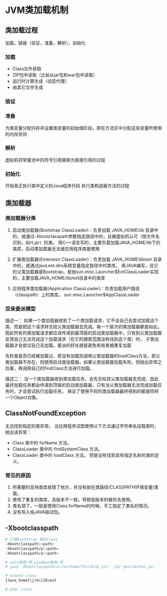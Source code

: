# JVM类加载机制

## 类加载过程

加载，链接（验证，准备，解析），初始化

### 加载

* Class文件获取
* ZIP包中读取（比如从jar包和war包中读取）
* 运行时计算生成（动态代理）
* 由其它文件生成

### 验证

### 准备

为类变量分配内存并设置类变量的初始值阶段，即在方法区中分配这些变量所使用的内存空间

### 解析

虚拟机将常量池中的符号引用替换为直接引用的过程

### 初始化

开始真正执行类中定义的Java程序代码
执行类构造器<client>方法的过程

## 类加载器

### 类加载器分类

1. 启动类加载器(Bootstrap ClassLoader)：负责加载 JAVA_HOME\lib 目录中的，或通过-Xbootclasspath参数指定路径中的，且被虚拟机认可（按文件名识别，如rt.jar）的类。
用C++语言写的，主要负载加载JAVA_HOME/lib下的类库，启动类加载器无法被应用程序直接使用

2. 扩展类加载器(Extension ClassLoader)：负责加载 JAVA_HOME\lib\ext 目录中的，或通过java.ext.dirs系统变量指定路径中的类库。
用JAVA编写，且它的父类加载器是Bootstrap，是由sun.misc.Launcher$ExtClassLoader实现的，主要加载JAVA_HOME/lib/ext目录中的类库

3. 应用程序类加载器(Application ClassLoader)：负责加载用户路径（classpath）上的类库。
sun.misc.Launcher$AppClassLoader


### 双亲委派模型

描述一：
如果一个类加载器收到了一个类加载请求，它不会自己去尝试加载这个类，而是把这个请求转交给父类加载器去完成。每一个层次的类加载器都是如此。
因此所有的类加载请求都应该传递到最顶层的启动类加载器中，只有到父类加载器反馈自己无法完成这个加载请求（在它的搜索范围没有找到这个类）时，
子类加载器才会尝试自己去加载。委派的好处就是避免有些类被重复加载

先检查是否已经被加载过，若没有加载则调用父类加载器的loadClass方法，若父类加载器不存在，则使用启动类加载器。如果父类加载器加载失败，则抛出异常之后看，再调用自己的findClass方法进行加载。

描述二：
当一个类加载器收到类加载任务，会先交给其父类加载器去完成，因此最终加载任务都会传递到顶层的启动类加载器，只有当父类加载器无法完成加载任务时，才会尝试执行加载任务。
保证了使用不同的类加载器最终得到的都是同样一个Object对象。


## ClassNotFoundException
无法找到指定的类异常。
当应用程序试图使用以下方法通过字符串名加载类时，抛出该异常：
* Class 类中的 forName 方法。
* ClassLoader 类中的 findSystemClass 方法。
* ClassLoader 类中的 loadClass 方法。
但是没有找到具有指定名称的类的定义。

### 常见的原因
1. 所需要的支持类库放错了地方，并没有放在类路径(CLASSPATH环境变量)里面。
2. 使用了重复的类库，且版本不一致。导致低版本的被优先使用。
3. 类名错了，一般是使用Class.forName的时候，手工指定了类名的情况。
4. 没有导入纯JAVA驱动包。


## -Xbootclasspath
```sh
# 扩展bootStrap 级别class
-Xbootclasspath:<path>
-Xbootclasspath/p:<path>
-Xbootclasspath/a:<path>

# unix使用:号,windows使用;号
# java -Xbootclasspath/a:/usrhome/thirdlib.jar: -jar yourJarExe.jar

# extend class
{Java_home}\jre\lib\ext

# User class
```

